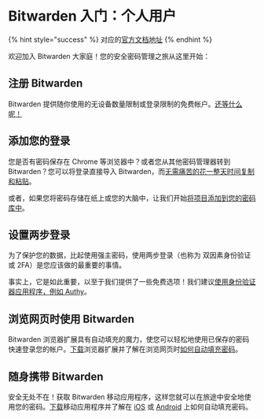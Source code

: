 # Bitwarden 入门：个人用户

{% hint style="success" %}
对应的[官方文档地址](https://bitwarden.com/help/get-started-individual-user/)
{% endhint %}

欢迎加入 Bitwarden 大家庭！您的安全密码管理之旅从这里开始：

## 注册 Bitwarden <a href="#sign-up-for-bitwarden" id="sign-up-for-bitwarden"></a>

Bitwarden 提供随你使用的无设备数量限制或登录限制的免费帐户。[还等什么呢！](https://vault.bitwarden.com/#/register?layout=default)

## 添加您的登录 <a href="#add-your-logins" id="add-your-logins"></a>

您是否有密码保存在 Chrome 等浏览器中？或者您从其他密码管理器转到 Bitwarden？您可以将登录直接导入 Bitwarden，而[无需痛苦的花一整天时间复制和粘贴](../import-export/import-data-to-your-vault.md)。

或者，如果您将密码存储在纸上或您的大脑中，让我们开始[将项目添加到您的密码库中](getting-started-webvault.md#first-steps)。

## 设置两步登录 <a href="#set-up-two-step-login" id="set-up-two-step-login"></a>

为了保护您的数据，比起使用强主密码，使用两步登录（也称为 双因素身份验证或 2FA）是您应该做的最重要的事情。

事实上，它是如此重要，以至于我们提供了一些免费选项！我们建议[使用身份验证器应用程序，例如 Authy](../two-step-login/setup-guides/two-step-login-via-authenticator.md)。

## 浏览网页时使用 Bitwarden <a href="#use-bitwarden-while-browsing" id="use-bitwarden-while-browsing"></a>

Bitwarden 浏览器扩展具有自动填充的魔力，使您可以轻松地使用已保存的密码快速登录您的帐户。[下载](https://bitwarden.com/download/)浏览器扩展并了解在浏览网页时[如何自动填充密码](../auto-fill/auto-fill-logins-in-browser-extensions.md)。

## 随身携带 Bitwarden <a href="#take-bitwarden-on-the-go" id="take-bitwarden-on-the-go"></a>

安全无处不在！获取 Bitwarden 移动应用程序，这样您就可以在旅途中安全地使用您的密码。[下载](https://bitwarden.com/download/)移动应用程序并了解在 [iOS](../auto-fill/auto-fill-logins-on-ios.md) 或 [Android](../auto-fill/auto-fill-logins-on-android.md) 上如何自动填充密码。
